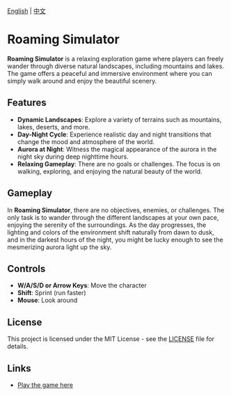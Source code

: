[English](readme.md) | [中文](readme-zh.md)

# Roaming Simulator

**Roaming Simulator** is a relaxing exploration game where players can freely wander through diverse natural landscapes, including mountains and lakes. The game offers a peaceful and immersive environment where you can simply walk around and enjoy the beautiful scenery.

## Features

- **Dynamic Landscapes**: Explore a variety of terrains such as mountains, lakes, deserts, and more.
- **Day-Night Cycle**: Experience realistic day and night transitions that change the mood and atmosphere of the world.
- **Aurora at Night**: Witness the magical appearance of the aurora in the night sky during deep nighttime hours.
- **Relaxing Gameplay**: There are no goals or challenges. The focus is on walking, exploring, and enjoying the natural beauty of the world.

## Gameplay

In **Roaming Simulator**, there are no objectives, enemies, or challenges. The only task is to wander through the different landscapes at your own pace, enjoying the serenity of the surroundings. As the day progresses, the lighting and colors of the environment shift naturally from dawn to dusk, and in the darkest hours of the night, you might be lucky enough to see the mesmerizing aurora light up the sky.

## Controls

- **W/A/S/D or Arrow Keys**: Move the character
- **Shift**: Sprint (run faster)
- **Mouse**: Look around

## License

This project is licensed under the MIT License - see the [LICENSE](LICENSE) file for details.

## Links

- [Play the game here](https://junhong-chen.github.io/roaming-simulator)